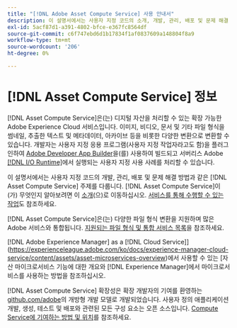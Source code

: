 ```yaml
---
title: "[!DNL Adobe Asset Compute Service] 사용 안내서"
description: 이 설명서에서는 사용자 지정 코드의 소개, 개발, 관리, 배포 및 문제 해결 방법과 같은  [!DNL Asset Compute Service] 가지 작업을 다룹니다.
exl-id: 5acf87d1-a391-4802-bfce-e367fc8564df
source-git-commit: c6f747ebd6d1b17834f1af0837609a148804f8a9
workflow-type: tm+mt
source-wordcount: '206'
ht-degree: 0%

---
```


# [!DNL Asset Compute Service] 정보

[!DNL Asset Compute Service]은(는) 디지털 자산을 처리할 수 있는 확장 가능한 Adobe Experience Cloud 서비스입니다. 이미지, 비디오, 문서 및 기타 파일 형식을 썸네일, 추출한 텍스트 및 메타데이터, 아카이브 등을 비롯한 다양한 변환으로 변환할 수 있습니다. 개발자는 사용자 지정 응용 프로그램(사용자 지정 작업자라고도 함)을 플러그인하여 [Adobe Developer App Builder](https://developer.adobe.com/app-builder/docs/overview)을(를) 사용하여 빌드되고 서버리스 Adobe [[!DNL I/O Runtime]](https://developer.adobe.com/runtime/)에서 실행되는 사용자 지정 사용 사례를 처리할 수 있습니다.

이 설명서에서는 사용자 지정 코드의 개발, 관리, 배포 및 문제 해결 방법과 같은 [!DNL Asset Compute Service] 주제를 다룹니다. [!DNL Asset Compute Service]이(가) 무엇인지 알아보려면 이 [소개](introduction.md)(으)로 이동하십시오. [서비스를 통해 수행할 수 있는 작업](introduction.md#possible-use-cases-benefits)도 참조하세요.

[!DNL Asset Compute Service]은(는) 다양한 파일 형식 변환을 지원하며 많은 Adobe 서비스와 통합됩니다. [지원되는 파일 형식 및 통합 서비스 목록](https://experienceleague.adobe.com/en/docs/experience-manager-cloud-service/content/assets/file-format-support)을 참조하세요.

 [!DNL Adobe Experience Manager] as a [!DNL Cloud Service]](https://experienceleague.adobe.com/ko/docs/experience-manager-cloud-service/content/assets/asset-microservices-overview)에서 사용할 수 있는 [자산 마이크로서비스 기능에 대한 개요와 [!DNL Experience Manager]에서 마이크로서비스를 사용하는 방법을 참조하십시오.

[!DNL Asset Compute Service] 확장성은 확장 개발자의 기여를 환영하는 [github.com/adobe](https://github.com/adobe)의 개방형 개발 모델로 개발되었습니다. 사용자 정의 애플리케이션 개발, 생성, 테스트 및 배포와 관련된 모든 구성 요소는 오픈 소스입니다. [Compute Service에 기여하는 방법 및 위치](contribute-to-compute-service.md)를 참조하세요.

<!--
Possible to record the below info here in this landing page to centralize the miscellaneous info about Asset Compute Service?
 List of dependencies and requirements SDK, CLI, Devtools, etc.? Or may be a link to the prerequisites.
 Introduction video when Tech Marketing team shares one.
-->
